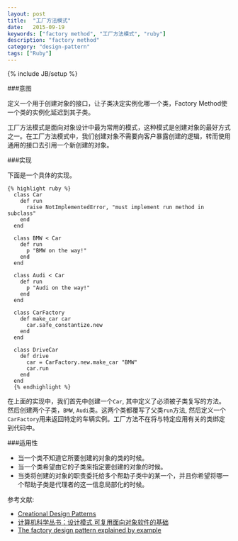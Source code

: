 ```yaml
---
layout: post
title:  "工厂方法模式"
date:   2015-09-19
keywords: ["factory method", "工厂方法模式", "ruby"]
description: "factory method"
category: "design-pattern"
tags: ["Ruby"]
---
```

{% include JB/setup %}

###意图

定义一个用于创建对象的接口，让子类决定实例化哪一个类，Factory Method使一个类的实例化延迟到其子类。

工厂方法模式是面向对象设计中最为常用的模式，这种模式是创建对象的最好方式之一。在工厂方法模式中，我们创建对象不需要向客户暴露创建的逻辑，转而使用通用的接口去引用一个新创建的对象。


###实现

下面是一个具体的实现。
   
    {% highlight ruby %}
      class Car 
        def run
          raise NotImplementedError, "must implement run method in subclass"
        end
      end

      class BMW < Car
        def run
          p "BMW on the way!"
        end
      end

      class Audi < Car
        def run
          p "Audi on the way!"
        end
      end

      class CarFactory
        def make_car car
          car.safe_constantize.new
        end
      end

      class DriveCar
        def drive
          car = CarFactory.new.make_car "BMW"
          car.run
        end
      end
      {% endhighlight %}
   在上面的实现中，我们首先中创建一个`Car`, 其中定义了必须被子类复写的方法。然后创建两个子类，`BMW`, `Audi`类。这两个类都覆写了父类`run`方法, 然后定义一个`CarFactory`用来返回特定的车辆实例。工厂方法不在将与特定应用有关的类绑定到代码中。

###适用性

* 当一个类不知道它所要创建的对象的类的时候。
* 当一个类希望由它的子类来指定要创建的对象的时候。
* 当类将创建的对象的职责委托给多个帮助子类中的某一个，并且你希望将哪一个帮助子类是代理者的这一信息局部化的时候。

参考文献:

- [Creational Design Patterns](https://practicingruby.com/articles/creational-design-patterns "Creational Design Patterns")
- [计算机科学丛书：设计模式 可复用面向对象软件的基础](http://www.amazon.cn/%E8%AE%A1%E7%AE%97%E6%9C%BA%E7%A7%91%E5%AD%A6%E4%B8%9B%E4%B9%A6-%E8%AE%BE%E8%AE%A1%E6%A8%A1%E5%BC%8F-%E5%8F%AF%E5%A4%8D%E7%94%A8%E9%9D%A2%E5%90%91%E5%AF%B9%E8%B1%A1%E8%BD%AF%E4%BB%B6%E7%9A%84%E5%9F%BA%E7%A1%80-Erich-Gamma/dp/B001130JN8 "计算机科学丛书：设计模式 可复用面向对象软件的基础")
- [The factory design pattern explained by example](https://www.binpress.com/tutorial/the-factory-design-pattern-explained-by-example/142 "The factory design pattern explained by example")
